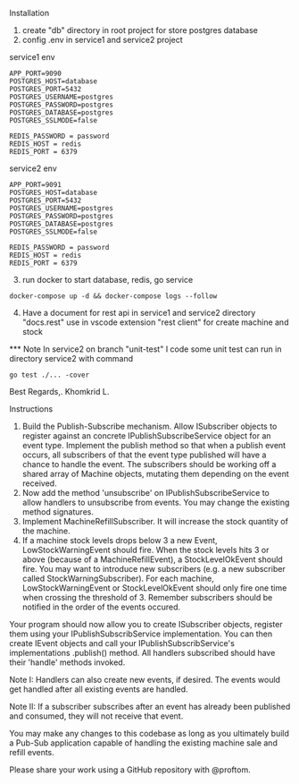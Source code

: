 Installation
1. create "db" directory in root project for store postgres database
2. config .env in service1 and service2 project

service1 env
```
APP_PORT=9090
POSTGRES_HOST=database
POSTGRES_PORT=5432
POSTGRES_USERNAME=postgres
POSTGRES_PASSWORD=postgres
POSTGRES_DATABASE=postgres
POSTGRES_SSLMODE=false

REDIS_PASSWORD = password
REDIS_HOST = redis
REDIS_PORT = 6379
```

service2 env
```
APP_PORT=9091
POSTGRES_HOST=database
POSTGRES_PORT=5432
POSTGRES_USERNAME=postgres
POSTGRES_PASSWORD=postgres
POSTGRES_DATABASE=postgres
POSTGRES_SSLMODE=false

REDIS_PASSWORD = password
REDIS_HOST = redis
REDIS_PORT = 6379
```

3. run docker to start database, redis, go service
```
docker-compose up -d && docker-compose logs --follow
```
4. Have a document for rest api in service1 and service2 directory "docs.rest"
use in vscode extension "rest client" for create machine and stock

*** Note
In service2 on branch "unit-test" I code some unit test
can run in directory service2 with command
```
go test ./... -cover 
```

Best Regards,.
Khomkrid L.

Instructions
1. Build the Publish-Subscribe mechanism. Allow ISubscriber objects to register against an concrete IPublishSubscribeService object for an event type. Implement the publish method so that when a publish event occurs, all subscribers of that the event type published will have a chance to handle the event. The subscribers should be working off a shared array of Machine objects, mutating them depending on the event received.
2. Now add the method 'unsubscribe' on IPublishSubscribeService to allow handlers to unsubscribe from events. You may change the existing method signatures.
3. Implement MachineRefillSubscriber. It will increase the stock quantity of the machine.
4. If a machine stock levels drops below 3 a new Event, LowStockWarningEvent should fire. When the stock levels hits 3 or above (because of a MachineRefillEvent), a StockLevelOkEvent should fire. You may want to introduce new subscribers (e.g. a new subscriber called StockWarningSubscriber). For each machine,  LowStockWarningEvent or StockLevelOkEvent should only fire one time when crossing the threshold of 3. Remember subscribers should be notified in the order of the events occured.

Your program should now allow you to create ISubscriber objects, register them using your IPublishSubscribService implementation. You can then create IEvent objects and call your IPublishSubscribService's implementations .publish() method. All handlers subscribed should have their 'handle' methods invoked.

Note I: Handlers can also create new events, if desired. The events would get handled after all existing events are handled.

Note II: If a subscriber subscribes after an event has already been published and consumed, they will not receive that event.

You may make any changes to this codebase as long as you ultimately build a Pub-Sub application capable of handling the existing machine sale and refill events.

Please share your work using a GitHub repository with @proftom.
